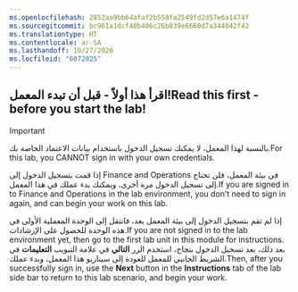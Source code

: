 ```yaml
---
ms.openlocfilehash: 2852aa9bb64afaf2b558fa2549fd2d57e6a1474f
ms.sourcegitcommit: bc961a1dcf40b406c26b839e6660d7a344842f42
ms.translationtype: HT
ms.contentlocale: ar-SA
ms.lasthandoff: 10/27/2020
ms.locfileid: "6072025"
---
```

## <a name="read-this-first---before-you-start-the-lab"></a><span data-ttu-id="2aeaf-101">اقرأ هذا أولاً - قبل أن تبدء المعمل!</span><span class="sxs-lookup"><span data-stu-id="2aeaf-101">Read this first - before you start the lab!</span></span> 

> [!IMPORTANT]
> <span data-ttu-id="2aeaf-102">بالنسبة لهذا المعمل، لا يمكنك تسجيل الدخول باستخدام بيانات الاعتماد الخاصة بك.</span><span class="sxs-lookup"><span data-stu-id="2aeaf-102">For this lab, you CANNOT sign in with your own credentials.</span></span> 

<span data-ttu-id="2aeaf-103">إذا قمت بتسجيل الدخول إلى Finance and Operations في بيئة المعمل، فلن تحتاج إلى تسجيل الدخول مرة أخرى، ويمكنك بدء عملك في هذا المعمل.</span><span class="sxs-lookup"><span data-stu-id="2aeaf-103">If you are signed in to Finance and Operations in the lab environment, you don’t need to sign in again, and can begin your work on this lab.</span></span>

<span data-ttu-id="2aeaf-104">إذا لم تقم بتسجيل الدخول إلى بيئة المعمل بعد، فانتقل إلى الوحدة المعملية الأولى في هذه الوحدة للحصول على الإرشادات.</span><span class="sxs-lookup"><span data-stu-id="2aeaf-104">If you are not signed in to the lab environment yet, then go to the first lab unit in this module for instructions.</span></span> <span data-ttu-id="2aeaf-105">بعد ذلك، بعد تسجيل الدخول بنجاح، استخدم الزر **التالي** في علامة التبويب **التعليمات** في الشريط الجانبي للمعمل للعودة إلى سيناريو هذا المعمل، وبدء عملك.</span><span class="sxs-lookup"><span data-stu-id="2aeaf-105">Then, after you successfully sign in, use the **Next** button in the **Instructions** tab of the lab side bar to return to this lab scenario, and begin your work.</span></span>
